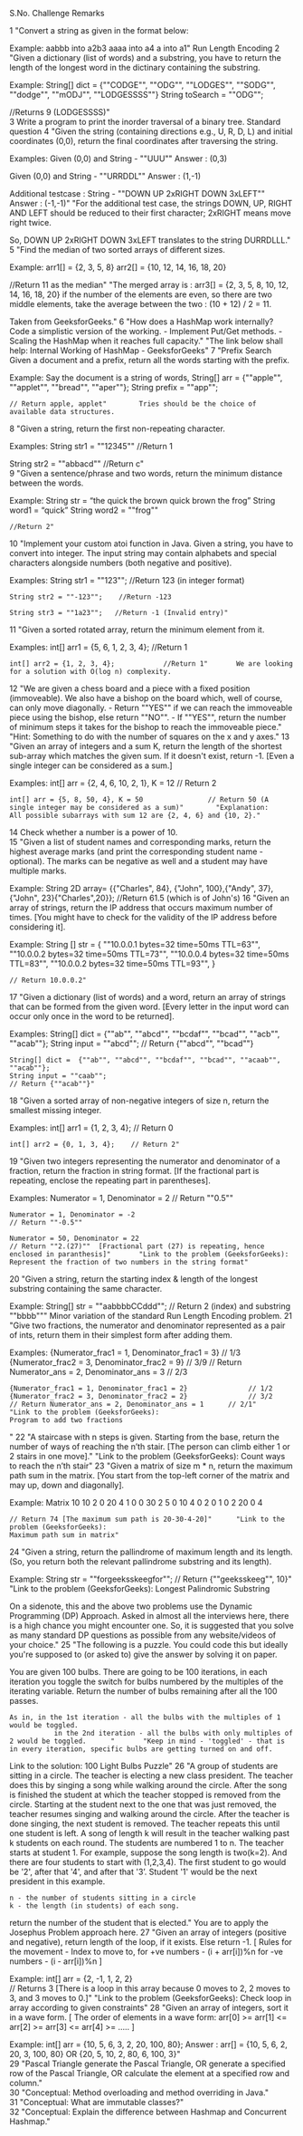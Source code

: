 S.No.	Challenge		Remarks
			
1	"Convert a string as given in the format below:

Example:
aabbb into a2b3
aaaa into a4
a into a1"		Run Length Encoding
2	"Given a dictionary (list of words) and a substring, you have to return the length of the longest word in the dictinary containing the substring.

Example:
String[] dict = {""CODGE"", ""ODG"", ""LODGES"", ""SODG"", ""dodge"", ""mODJ"", ""LODGESSSS""}
String toSearch = ""ODG"";

//Returns 9 (LODGESSSS)"		
3	Write a program to print the inorder traversal of a binary tree.		Standard question
4	"Given the string (containing directions e.g., U, R, D, L) and initial coordinates (0,0),
return the final coordinates after traversing the string.

Examples:
Given (0,0) and String - ""UUU""
    Answer : (0,3)

Given (0,0) and String - ""URRDDL""
    Answer : (1,-1)

Additional testcase : String - ""DOWN UP 2xRIGHT DOWN 3xLEFT""
    Answer : (-1,-1)"		"For the additional test case, 
the strings DOWN, UP, RIGHT AND LEFT should be reduced to their first character;
2xRIGHT means move right twice.

So, DOWN UP 2xRIGHT DOWN 3xLEFT
    translates to the string DURRDLLL."
5	"Find the median of two sorted arrays of different sizes.

Example:
arr1[] = {2, 3, 5, 8}
arr2[] = {10, 12, 14, 16, 18, 20}

//Return 11 as the median"		"The merged array is :
        arr3[] = {2, 3, 5, 8, 10, 12, 14, 16, 18, 20}
        if the number of the elements are even, 
        so there are two middle elements,
        take the average between the two :
        (10 + 12) / 2 = 11.

Taken from GeeksforGeeks."
6	"How does a HashMap work internally? 
Code a simplistic version of the working.
    - Implement Put/Get methods.
    - Scaling the HashMap when it reaches full capacity."		"The link below shall help:
Internal Working of HashMap - GeeksforGeeks"
7	"Prefix Search
    Given a document and a prefix, return all the words starting with the prefix.

Example:
Say the document is a string of words,
    String[] arr = {""apple"", ""applet"", ""bread"", ""aper""};
    String prefix = ""app"";

    // Return apple, applet"		Tries should be the choice of available data structures.
8	"Given a string,
    return the first non-repeating character.

Examples:
String str1 = ""12345""
    //Return 1

String str2 = ""abbacd""
    //Return c"		
9	"Given a sentence/phrase and two words,
    return the minimum distance between the words.

Example:
    String str = “the quick the brown quick brown the frog”
    String word1 = “quick”
    String word2 = ""frog""

    //Return 2"		
10	"Implement your custom atoi function in Java.
    Given a string, you have to convert into integer. The input string may contain alphabets and special characters alongside numbers (both negative and positive).

Examples:
    String str1 = ""123"";     //Return 123 (in integer format)
    
    String str2 = ""-123"";    //Return -123

    String str3 = ""1a23"";   //Return -1 (Invalid entry)"		
11	"Given a sorted rotated array,
    return the minimum element from it.

Examples:
    int[] arr1 = {5, 6, 1, 2, 3, 4};    //Return 1

    int[] arr2 = {1, 2, 3, 4};            //Return 1"		We are looking for a solution with O(log n) complexity.
12	"We are given a chess board and a piece with a fixed position (immoveable). We also have a bishop on the board which, well of course, can only move diagonally.
    - Return ""YES"" if we can reach the immoveable piece using the bishop, else return ""NO"".
    - If ""YES"", return the number of minimum steps it takes for the bishop to reach the immoveable piece."		"Hint:
    Something to do with the number of squares on the x and y axes."
13	"Given an array of integers and a sum K,
    return the length of the shortest sub-array which matches the given sum. If it doesn't exist, return -1.
    [Even a single integer can be considered as a sum.]

Examples:
    int[] arr = {2, 4, 6, 10, 2, 1}, K = 12        // Return 2

    int[] arr = {5, 8, 50, 4}, K = 50                // Return 50 (A single integer may be considered as a sum)"		"Explanation:
    All possible subarrays with sum 12 are {2, 4, 6} and {10, 2}."
14	Check whether a number is a power of 10.		
15	"Given a list of student names and corresponding marks,
    return the highest average marks (and print the corresponding student name - optional).
    The marks can be negative as well and a student may have multiple marks.

Example:
 String 2D array= {{"Charles", 84},  {"John", 100},{"Andy", 37},{"John", 23}{"Charles",20}};
    //Return 61.5 (which is of John's)
16	"Given an array of strings,
    return the IP address that occurs maximum number of times. 
    [You might have to check for the validity of the IP address before considering it].

Example:
    String [] str = {
                              ""10.0.0.1 bytes=32 time=50ms TTL=63"",
                              ""10.0.0.2 bytes=32 time=50ms TTL=73"",
                              ""10.0.0.4 bytes=32 time=50ms TTL=83"",
                              ""10.0.0.2 bytes=32 time=50ms TTL=93"",
                            }

    // Return 10.0.0.2"		
17	"Given a dictionary (list of words) and a word,
    return an array of strings that can be formed from the given word.
    [Every letter in the input word can occur only once in the word to be returned].

Examples:
    String[] dict = {""ab"", ""abcd"", ""bcdaf"", ""bcad"", ""acb"", ""acab""};
    String input = ""abcd"";
    // Return {""abcd"", ""bcad""}

    String[] dict =  {""ab"", ""abcd"", ""bcdaf"", ""bcad"", ""acaab"", ""acab""};
    String input = ""caab"";
    // Return {""acab""}"		
18	"Given a sorted array of non-negative integers of size n,
    return the smallest missing integer.

Examples:
    int[] arr1 = {1, 2, 3, 4};    // Return 0

    int[] arr2 = {0, 1, 3, 4};    // Return 2"		
19	"Given two integers representing the numerator and denominator of a fraction, 
    return the fraction in string format. 
    [If the fractional part is repeating, enclose the repeating part in parentheses].

Examples:
    Numerator = 1, Denominator = 2
    // Return ""0.5""

    Numerator = 1, Denominator = -2
    // Return ""-0.5""

    Numerator = 50, Denominator = 22
    // Return ""2.(27)""  [Fractional part (27) is repeating, hence enclosed in paranthesis]"		"Link to the problem (GeeksforGeeks):
    Represent the fraction of two numbers in the string format"
20	"Given a string,
    return the starting index & length of the longest substring containing the same character.

Example:
    String[] str = ""aabbbbCCddd"";    // Return 2 (index) and substring ""bbbb"""		Minor variation of the standard Run Length Encoding problem.
21	"Give two fractions, the numerator and denominator represented as a pair of ints,
    return them in their simplest form after adding them.

Examples:
    {Numerator_frac1 = 1, Denominator_frac1 = 3}                // 1/3
    {Numerator_frac2 = 3, Denominator_frac2 = 9}                // 3/9
    // Return Numerator_ans = 2, Denominator_ans = 3       // 2/3

    {Numerator_frac1 = 1, Denominator_frac1 = 2}               // 1/2
    {Numerator_frac2 = 3, Denominator_frac2 = 2}               // 3/2
    // Return Numerator_ans = 2, Denominator_ans = 1      // 2/1"		"Link to the problem (GeeksforGeeks):
    Program to add two fractions
"
22	"A staircase with n steps is given. Starting from the base,
    return the number of ways of reaching the n’th stair.
    [The person can climb either 1 or 2 stairs in one move]."		"Link to the problem (GeeksforGeeks):
    Count ways to reach the n’th stair"
23	"Given a matrix of size m * n,
    return the maximum path sum in the matrix.
    [You start from the top-left corner of the matrix and may up, down and diagonally].

Example:
    Matrix      10 10  2  0 20  4
                       1  0  0 30  2  5
                       0 10  4  0  2  0
                       1  0  2 20  0  4
    
    // Return 74 [The maximum sum path is 20-30-4-20]"		"Link to the problem (GeeksforGeeks):
    Maximum path sum in matrix"
24	"Given a string,
    return the pallindrome of maximum length and its length. 
    (So, you return both the relevant pallindrome substring and its length).

Example:
    String str = ""forgeeksskeegfor"";    // Return {""geeksskeeg"",  10}"		"Link to the problem (GeeksforGeeks):
    Longest Palindromic Substring

On a sidenote, this and the above two problems use the Dynamic Programming (DP) Approach. Asked in almost all the interviews here, there is a high chance you might encounter one. So, it is suggested that you solve as many standard DP questions as possible from any website/videos of your choice."
25	"The following is a puzzle. You could code this but ideally you're supposed to (or asked to) give the answer by solving it on paper.

You are given 100 bulbs. There are going to be 100 iterations, in each iteration you toggle the switch for bulbs numbered by the multiples of the iterating variable. Return the number of bulbs remaining after all the 100 passes.      

    As in, in the 1st iteration - all the bulbs with the multiples of 1 would be toggled.            
               in the 2nd iteration - all the bulbs with only multiples of 2 would be toggled.      "		"Keep in mind - 'toggled' - that is in every iteration, specific bulbs are getting turned on and off.

Link to the solution:
    100 Light Bulbs Puzzle"
26	"A group of students are sitting in a circle. The teacher is electing a new class president. The teacher does this by singing a song while walking around the circle. After the song is finished the student at which the teacher stopped is removed from the circle. Starting at the student next to the one that was just removed, the teacher resumes singing and walking around the circle. After the teacher is done singing, the next student is removed. The teacher repeats this until one student is left.
A song of length k will result in the teacher walking past k students on each round. The students are numbered 1 to n. The teacher starts at student 1.
For example, suppose the song length is two(k=2). And there are four students to start with (1,2,3,4). The first student to go would be '2', after that '4', and after that '3’. Student '1' would be the next president in this example.

    n - the number of students sitting in a circle
    k - the length (in students) of each song.

return the number of the student that is elected."		You are to apply the Josephus Problem approach here.
27	"Given an array of integers (positive and negative),
    return length of the loop, if it exists. Else return -1.
    [ Rules for the movement - Index to move to,
        for +ve numbers - (i + arr[i])%n
        for -ve numbers - (i - arr[i])%n ]

Example:
    int[] arr = {2, -1, 1, 2, 2}    
    // Returns 3  [There is a loop in this array because 0 moves to 2, 2 moves to 3, and 3 moves to 0.]"		"Link to the problem (GeeksforGeeks):
    Check loop in array according to given constraints"
28	"Given an array of integers,
    sort it in a wave form.
    [ The order of elements in a wave form:
       arr[0] >= arr[1] <= arr[2] >= arr[3] <= arr[4] >= ….. ]

Example:
    int[] arr = {10, 5, 6, 3, 2, 20, 100, 80};
    Answer : arr[] = {10, 5, 6, 2, 20, 3, 100, 80} OR {20, 5, 10, 2, 80, 6, 100, 3}"		
29	"Pascal Triangle
        generate the Pascal Triangle, OR
        generate a specified row of the Pascal Triangle, OR
        calculate the element at a specified row and column."		
30	"Conceptual:
    Method overloading and method overriding in Java."		
31	"Conceptual:
    What are immutable classes?"		
32	"Conceptual:
    Explain the difference between Hashmap and Concurrent Hashmap."		